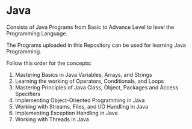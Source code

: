 # Java
Consists of Java Programs from Basic to Advance Level to level the Programming Language.

The Programs uploaded in this Repository can be used for learning Java Programming.

Follow this order for the concepts:
1. Mastering Basics in Java Variables, Arrays, and Strings
2. Learning the working of Operators, Conditionals, and Loops
3. Mastering Principles of Java Class, Object, Packages and Access Specifiers
4. Implementing Object-Oriented Programming in Java
5. Working with Streams, Files, and I/O Handling in Java
6. Implementing Exception Handling in Java
7. Working with Threads in Java

